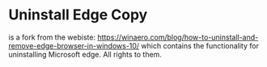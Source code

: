 # Uninstall Edge Copy
is a fork from the webiste: https://winaero.com/blog/how-to-uninstall-and-remove-edge-browser-in-windows-10/
which contains the functionality for uninstalling Microsoft edge.
All rights to them.
